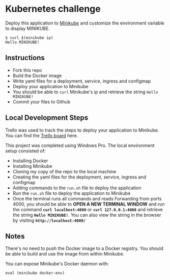 # Kubernetes challenge

Deploy this application to [Minikube](https://github.com/kubernetes/minikube) and customize the environment variable to display MINIKUBE.

```
$ curl $(minikube ip)
Hello MINIKUBE!
```

## Instructions

- Fork this repo
- Build the Docker image
- Write yaml files for a deployment, service, ingress and configmap
- Deploy your application to Minikube
- You should be able to `curl` Minikube's ip and retrieve the string `Hello MINIKUBE!`
- Commit your files to Github

## Local Development Steps

Trello was used to track the steps to deploy your application to Minikube. You can find the [Trello board](https://trello.com/b/byNw1GdF/kubernetes-challenge) here.

This project was completed using Windows Pro. The local environment setup consisted of:

- Installing Docker
- Installing Minikube
- Cloning my copy of the repo to the local machine
- Creating the yaml files for the deployment, service, ingress and configmap
- Adding commands to the `run.sh` file to deploy the application
- Run the `run.sh` file to deploy the application to Minikube
- Once the terminal runs all commands and reads Forwarding from ports 4000, you should be able to **OPEN A NEW TERMINAL WINDOW**  and run the command **`curl localhost:4000`** or **`curl 127.0.0.1:4000`** and retrieve the string **`Hello MINIKUBE!`**. You can also view the string in the browser by visiting **`http://localhost:4000/`**

## Notes

There's no need to push the Docker image to a Docker registry. You should be able to build and use the image from within Minikube.

You can expose Minikube's Docker daemon with:

```shell
eval (minikube docker-env)
```
